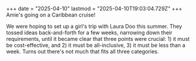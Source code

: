 +++
date = "2025-04-10"
lastmod = "2025-04-10T19:03:04.729Z"
+++
Amie's going on a Caribbean cruise!

We were hoping to set up a girl's trip with Laura Doo this summer. They tossed ideas back-and-forth for a few weeks, narrowing down their requirements, until it became clear that three points were crucial: 1) it must be cost-effective, and 2) it must be all-inclusive, 3) it must be less than a week. Turns out there's not much that fits all three categories.